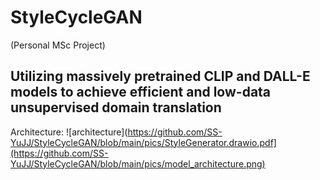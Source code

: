 # StyleCycleGAN

(Personal MSc Project)

## Utilizing massively pretrained CLIP and DALL-E models to achieve efficient and low-data unsupervised domain translation

Architecture:
![architecture](https://github.com/SS-YuJJ/StyleCycleGAN/blob/main/pics/StyleGenerator.drawio.pdf](https://github.com/SS-YuJJ/StyleCycleGAN/blob/main/pics/model_architecture.png)

